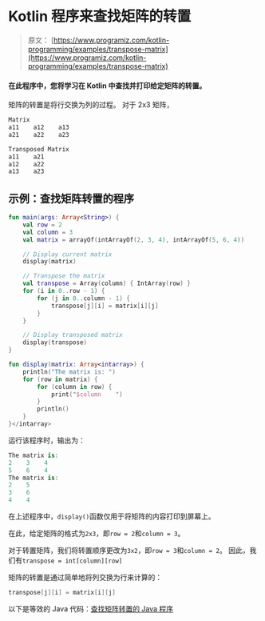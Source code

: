 # Kotlin 程序来查找矩阵的转置

> 原文： [https://www.programiz.com/kotlin-programming/examples/transpose-matrix](https://www.programiz.com/kotlin-programming/examples/transpose-matrix)

#### 在此程序中，您将学习在 Kotlin 中查找并打印给定矩阵的转置。

矩阵的转置是将行交换为列的过程。 对于 2x3 矩阵，

```kt
Matrix
a11    a12    a13
a21    a22    a23

Transposed Matrix
a11    a21
a12    a22
a13    a23
```

## 示例：查找矩阵转置的程序

```kt
fun main(args: Array<String>) {
    val row = 2
    val column = 3
    val matrix = arrayOf(intArrayOf(2, 3, 4), intArrayOf(5, 6, 4))

    // Display current matrix
    display(matrix)

    // Transpose the matrix
    val transpose = Array(column) { IntArray(row) }
    for (i in 0..row - 1) {
        for (j in 0..column - 1) {
            transpose[j][i] = matrix[i][j]
        }
    }

    // Display transposed matrix
    display(transpose)
}

fun display(matrix: Array<intarray>) {
    println("The matrix is: ")
    for (row in matrix) {
        for (column in row) {
            print("$column    ")
        }
        println()
    }
}</intarray>
```

运行该程序时，输出为：

```kt
The matrix is:
2    3    4    
5    6    4    
The matrix is:
2    5    
3    6    
4    4 
```

在上述程序中，`display()`函数仅用于将矩阵的内容打印到屏幕上。

在此，给定矩阵的格式为`2x3`，即`row = 2`和`column = 3`。

对于转置矩阵，我们将转置顺序更改为`3x2`，即`row = 3`和`column = 2`。 因此，我们有`transpose = int[column][row]`

矩阵的转置是通过简单地将列交换为行来计算的：

```kt
transpose[j][i] = matrix[i][j]
```

以下是等效的 Java 代码：[查找矩阵转置的 Java 程序](/java-programming/examples/transpose-matrix "Java Program to Find transpose of a matrix")